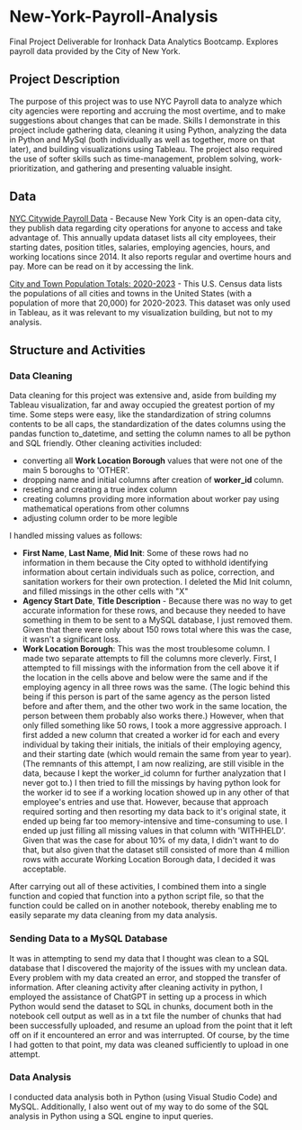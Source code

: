 # New-York-Payroll-Analysis
Final Project Deliverable for Ironhack Data Analytics Bootcamp. Explores payroll data provided by the City of New York. 

## Project Description
The purpose of this project was to use NYC Payroll data to analyze which city agencies were reporting and accruing the most overtime, and to make suggestions about changes that can be made. Skills I demonstrate in this project include gathering data, cleaning it using Python, analyzing the data in Python and MySql (both individually as well as together, more on that later), and building visualizations using Tableau. The project also required the use of softer skills such as time-management, problem solving, work-prioritization, and gathering and presenting valuable insight. 

## Data
[NYC Citywide Payroll Data][1] - Because New York City is an open-data city, they publish data regarding city operations for anyone to access and take advantage of. This annually updata dataset lists all city employees, their starting dates, position titles, salaries, employing agencies, hours, and working locations since 2014. It also reports regular and overtime hours and pay. More can be read on it by accessing the link. 

[City and Town Population Totals: 2020-2023][2] - This U.S. Census data lists the populations of all cities and towns in the United States (with a population of more that 20,000) for 2020-2023. This dataset was only used in Tableau, as it was relevant to my visualization building, but not to my analysis. 

[1]: https://data.cityofnewyork.us/City-Government/Citywide-Payroll-Data-Fiscal-Year-/k397-673e/about_data        "NYC Citywide Payroll Data"
[2]: https://www.census.gov/data/tables/time-series/demo/popest/2020s-total-cities-and-towns.html                 "City and Town Population Totals: 2020-2023"

## Structure and Activities
### Data Cleaning
Data cleaning for this project was extensive and, aside from building my Tableau visualization, far and away occupied the greatest portion of my time. Some steps were easy, like the standardization of string columns contents to be all caps, the standardization of the dates columns using the pandas function to_datetime, and setting the column names to all be python and SQL friendly. Other cleaning activities included: 
* converting all **Work Location Borough** values that were not one of the main 5 boroughs to 'OTHER'.
* dropping name and initial columns after creation of **worker_id** column.
* reseting and creating a true index column
* creating columns providing more information about worker pay using mathematical operations from other columns
* adjusting column order to be more legible

I handled missing values as follows:
* **First Name**, **Last Name**, **Mid Init**: Some of these rows had no information in them because the City opted to withhold identifying information about certain individuals such as police, correction, and sanitation workers for their own protection. I deleted the Mid Init column, and filled missings in the other cells with "X"
* **Agency Start Date**, **Title Description** - Because there was no way to get accurate information for these rows, and because they needed to have something in them to be sent to a MySQL database, I just removed them. Given that there were only about 150 rows total where this was the case, it wasn't a significant loss. 
* **Work Location Borough**: This was the most troublesome column. I made two separate attempts to fill the columns more cleverly. First, I attempted to fill missings with the information from the cell above it if the location in the cells above and below were the same and if the employing agency in all three rows was the same. (The logic behind this being if this person is part of the same agency as the person listed before and after them, and the other two work in the same location, the person between them probably also works there.) However, when that only filled something like 50 rows, I took a more aggressive approach. I first added a new column that created a worker id for each and every individual by taking their initials, the initials of their employing agency, and their starting date (which would remain the same from year to year). (The remnants of this attempt, I am now realizing, are still visible in the data, because I kept the worker_id column for further analyzation that I never got to.) I then tried to fill the missings by having python look for the worker id to see if a working location showed up in any other of that employee's entries and use that. However, because that approach required sorting and then resorting my data back to it's original state, it ended up being far too memory-intensive and time-consuming to use. I ended up just filling all missing values in that column with 'WITHHELD'. Given that was the case for about 10% of my data, I didn't want to do that, but also given that the dataset still consisted of more than 4 million rows with accurate Working Location Borough data, I decided it was acceptable. 

After carrying out all of these activities, I combined them into a single function and copied that function into a python script file, so that the function could be called on in another notebook, thereby enabling me to easily separate my data cleaning from my data analysis. 

### Sending Data to a MySQL Database
It was in attempting to send my data that I thought was clean to a SQL database that I discovered the majority of the issues with my unclean data. Every problem with my data created an error, and stopped the transfer of information. After cleaning activity after cleaning activity in python, I employed the assistance of ChatGPT in setting up a process in which Python would send the dataset to SQL in chunks, document both in the notebook cell output as well as in a txt file the number of chunks that had been successfully uploaded, and resume an upload from the point that it left off on if it encountered an error and was interrupted. Of course, by the time I had gotten to that point, my data was cleaned sufficiently to upload in one attempt. 

### Data Analysis
I conducted data analysis both in Python (using Visual Studio Code) and MySQL. Additionally, I also went out of my way to do some of the SQL analysis in Python using a SQL engine to input queries. 
